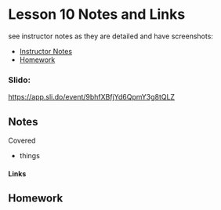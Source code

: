 # Lesson 10 Notes and Links


see instructor notes as they are detailed and have screenshots:
 - [Instructor Notes](../instructor_slide_notes_and_homework/Lesson10.pdf)
 - [Homework](../instructor_slide_notes_and_homework/Homework10.pdf)


### Slido:
https://app.sli.do/event/9bhfXBfjYd6QpmY3g8tQLZ


## Notes

Covered
 - things

#### Links

## Homework

